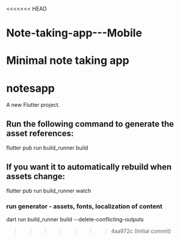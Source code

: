<<<<<<< HEAD
# Note-taking-app---Mobile
Minimal note taking app 
=======
# notesapp

A new Flutter project.

## Run the following command to generate the asset references:

flutter pub run build_runner build

## If you want it to automatically rebuild when assets change:

flutter pub run build_runner watch

### run generator - assets, fonts, localization of content

dart run build_runner build --delete-conflicting-outputs
>>>>>>> 4aa972c (Initial commit)
